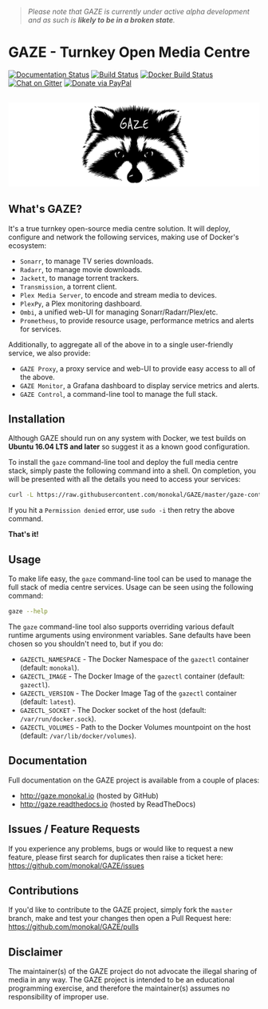 > _Please note that GAZE is currently under active alpha development and as such is **likely to be in a broken state**._

# GAZE - Turnkey Open Media Centre
[![Documentation Status](http://readthedocs.org/projects/gaze/badge/?version=latest)](http://gaze.readthedocs.io/en/latest/?badge=latest) [![Build Status](https://travis-ci.org/monokal/GAZE.svg?branch=master)](https://travis-ci.org/monokal/GAZE) [![Docker Build Status](https://img.shields.io/badge/docker%20build-automated-brightgreen.svg)](https://hub.docker.com/r/monokal/gazectl/) [![Chat on Gitter](https://img.shields.io/badge/chat-gitter-brightgreen.svg)](https://gitter.im/gaze-tomc/) [![Donate via PayPal](https://img.shields.io/badge/donate-paypal-blue.svg)](https://www.paypal.me/monokal/)

<p align="center">
  <br />
  <img src="img/gaze.png" alt="GAZE"/>
</p>

## What's GAZE?
It's a true turnkey open-source media centre solution. It will deploy, configure and network the following services, making use of Docker's ecosystem:

* `Sonarr`, to manage TV series downloads.
* `Radarr`, to manage movie downloads.
* `Jackett`, to manage torrent trackers.
* `Transmission`, a torrent client.
* `Plex Media Server`, to encode and stream media to devices.
* `PlexPy`, a Plex monitoring dashboard.
* `Ombi`, a unified web-UI for managing Sonarr/Radarr/Plex/etc.
* `Prometheus`, to provide resource usage, performance metrics and alerts for services.

Additionally, to aggregate all of the above in to a single user-friendly service, we also provide:

* `GAZE Proxy`, a proxy service and web-UI to provide easy access to all of the above.
* `GAZE Monitor`, a Grafana dashboard to display service metrics and alerts.
* `GAZE Control`, a command-line tool to manage the full stack.

## Installation
Although GAZE should run on any system with Docker, we test builds on **Ubuntu 16.04 LTS and later** so suggest it as a known good configuration.

To install the `gaze` command-line tool and deploy the full media centre stack, simply paste the following command into a shell. On completion, you will be presented with all the details you need to access your services:
```sh
curl -L https://raw.githubusercontent.com/monokal/GAZE/master/gaze-control/gazectl-wrapper.sh > /usr/local/bin/gaze && chmod +x /usr/local/bin/gaze && gaze bootstrap
```
If you hit a `Permission denied` error, use `sudo -i` then retry the above command.

**That's it!**

## Usage
To make life easy, the `gaze` command-line tool can be used to manage the full stack of media centre services. Usage can be seen using the following command:
```sh
gaze --help
```
The `gaze` command-line tool also supports overriding various default runtime arguments using environment variables. Sane defaults have been chosen so you shouldn't need to, but if you do:

*  `GAZECTL_NAMESPACE` - The Docker Namespace of the `gazectl` container (default: `monokal`).
*  `GAZECTL_IMAGE` - The Docker Image of the `gazectl` container (default: `gazectl`).
*  `GAZECTL_VERSION` - The Docker Image Tag of the `gazectl` container (default: `latest`).
*  `GAZECTL_SOCKET` - The Docker socket of the host (default: `/var/run/docker.sock`).
*  `GAZECTL_VOLUMES` - Path to the Docker Volumes mountpoint on the host (default: `/var/lib/docker/volumes`).

## Documentation
Full documentation on the GAZE project is available from a couple of places:

* http://gaze.monokal.io (hosted by GitHub)
* http://gaze.readthedocs.io (hosted by ReadTheDocs)

## Issues / Feature Requests
If you experience any problems, bugs or would like to request a new feature, please first search for duplicates then raise a ticket here: https://github.com/monokal/GAZE/issues

## Contributions
If you'd like to contribute to the GAZE project, simply fork the `master` branch, make and test your changes then open a Pull Request here: https://github.com/monokal/GAZE/pulls

## Disclaimer
The maintainer(s) of the GAZE project do not advocate the illegal sharing of media in any way. The GAZE project is intended to be an educational programming exercise, and therefore the maintainer(s) assumes no responsibility of improper use.
